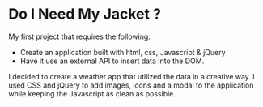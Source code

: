 # Do I Need My Jacket ?
My first project that requires the following:
<ul>
  <li>Create an application built with html, css, Javascript &amp; jQuery</li> 
  <li>Have it use an external API to insert data into the DOM.</li>
</ul>
<p>I decided to create a weather app that utilized the data in a creative way. I used
CSS and jQuery to add images, icons and a modal to the application while keeping
the Javascript as clean as possible.</p>
